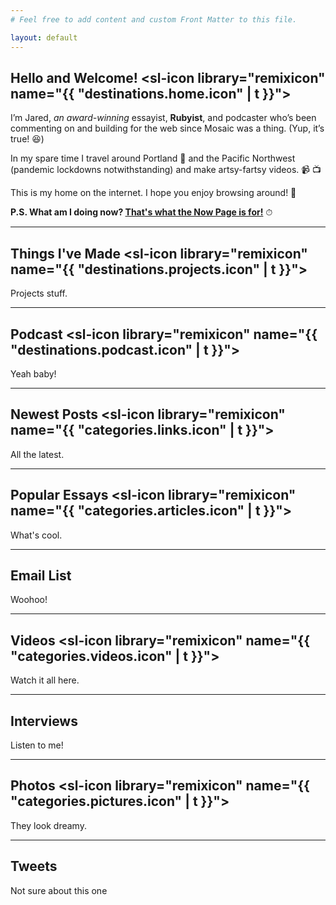 ```yaml
---
# Feel free to add content and custom Front Matter to this file.

layout: default
---
```


## Hello and Welcome! <sl-icon library="remixicon" name="{{ "destinations.home.icon" | t }}"></sl-icon>

I’m Jared, _an award-winning_ essayist, **Rubyist**, and podcaster who’s been commenting on and building for the web since Mosaic was a thing. (Yup, it’s true! 😆)

In my spare time I travel around Portland 🌲 and the Pacific Northwest (pandemic lockdowns notwithstanding) and make artsy-fartsy videos. 📹 📺

This is my home on the internet. I hope you enjoy browsing around! 📍

**P.S. What am I doing now? [That's what the Now Page is for!](/now)** ⏱

----

## Things I've Made <sl-icon library="remixicon" name="{{ "destinations.projects.icon" | t }}"></sl-icon>

Projects stuff.

----

## Podcast <sl-icon library="remixicon" name="{{ "destinations.podcast.icon" | t }}"></sl-icon>

Yeah baby!

----

## Newest Posts <sl-icon library="remixicon" name="{{ "categories.links.icon" | t }}"></sl-icon>

All the latest.

----

## Popular Essays <sl-icon library="remixicon" name="{{ "categories.articles.icon" | t }}"></sl-icon>

What's cool.

----

## Email List

Woohoo!

----

## Videos <sl-icon library="remixicon" name="{{ "categories.videos.icon" | t }}"></sl-icon>

Watch it all here.

----

## Interviews

Listen to me!

----

## Photos <sl-icon library="remixicon" name="{{ "categories.pictures.icon" | t }}"></sl-icon>

They look dreamy.

----

## Tweets <sl-icon library="remixicon" name="logos/twitter-line"></sl-icon>

Not sure about this one
